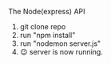 The Node(express) API 
1. git clone repo
2. run "npm install"
3. run "nodemon server.js"
4. 😉 server is now running.


